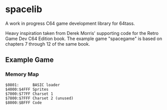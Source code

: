 # spacelib

A work in progress C64 game development library for 64tass. 

Heavy inspiration taken from Derek Morris' supporting code for the Retro Game Dev C64 Edition book. The example game "spacegame" is based on chapters 7 through 12 of the same book.

## Example Game

### Memory Map

```
$0801:      BASIC loader
$4000:$4FFF Sprites
$7000:$77FF Charset 1
$7800:$7FFF Charset 2 (unused)
$8000:$BFFF Code
```
